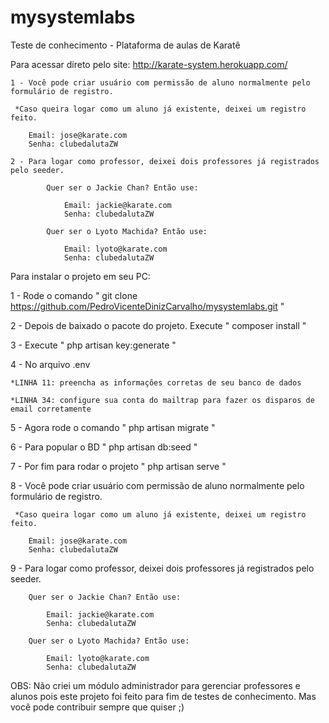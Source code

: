 # mysystemlabs
Teste de conhecimento - Plataforma de aulas de Karatê

Para acessar direto pelo site: http://karate-system.herokuapp.com/

    1 - Você pode criar usuário com permissão de aluno normalmente pelo formulário de registro.
    
     *Caso queira logar como um aluno já existente, deixei um registro feito.
     
        Email: jose@karate.com
        Senha: clubedalutaZW
        
    2 - Para logar como professor, deixei dois professores já registrados pelo seeder.
    
            Quer ser o Jackie Chan? Então use:
            
                Email: jackie@karate.com
                Senha: clubedalutaZW 
                
            Quer ser o Lyoto Machida? Então use:
            
                Email: lyoto@karate.com
                Senha: clubedalutaZW 

Para instalar o projeto em seu PC:

 1 - Rode o comando " git clone https://github.com/PedroVicenteDinizCarvalho/mysystemlabs.git "
 
 2 - Depois de baixado o pacote do projeto. Execute " composer install "
 
 3 - Execute " php artisan key:generate "
 
 4 - No arquivo .env 
 
    *LINHA 11: preencha as informações corretas de seu banco de dados
    
    *LINHA 34: configure sua conta do mailtrap para fazer os disparos de email corretamente
    
 5 - Agora rode o comando " php artisan migrate "
 
 6 - Para popular o BD " php artisan db:seed "
 
 7 - Por fim para rodar o projeto " php artisan serve "
 
 8 - Você pode criar usuário com permissão de aluno normalmente pelo formulário de registro.
 
     *Caso queira logar como um aluno já existente, deixei um registro feito.
     
        Email: jose@karate.com
        Senha: clubedalutaZW
        
 9 - Para logar como professor, deixei dois professores já registrados pelo seeder.
 
        Quer ser o Jackie Chan? Então use:
        
            Email: jackie@karate.com
            Senha: clubedalutaZW 
            
        Quer ser o Lyoto Machida? Então use:
        
            Email: lyoto@karate.com
            Senha: clubedalutaZW 

OBS: Não criei um módulo administrador para gerenciar professores e alunos pois este projeto foi feito para fim de testes de conhecimento. Mas você pode contribuir sempre que quiser ;)
 
